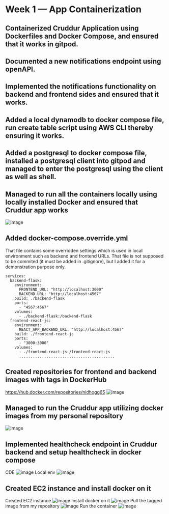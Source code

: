# Week 1 — App Containerization

## Containerized Cruddur Application using Dockerfiles and Docker Compose, and ensured that it works in gitpod.
## Documented a new notifications endpoint using openAPI.
## Implemented the notifications functionality on backend and frontend sides and ensured that it works.
## Added a local dynamodb to docker compose file, run create table script using AWS CLI thereby ensuring it works.
## Added a postgresql to docker compose file, installed a postgresql client into gitpod and managed to enter the postgresql using the client as well as shell. 
## Managed to run all the containers locally using locally installed Docker and ensured that Cruddur app works
![image](https://user-images.githubusercontent.com/25799157/220694440-e4e70196-acff-4817-a40f-b429e78dbd4c.png)
## Added docker-compose.override.yml 
That file contains some overridden settings which is used in local environment such as backend and frontend URLs.
That file is not supposed to be commited (it must be added in .gitignore), but I added it for a demonstration purpose only.
```version: "3.8"
services:
  backend-flask:
    environment:
      FRONTEND_URL: "http://localhost:3000"
      BACKEND_URL: "http://localhost:4567"
    build: ./backend-flask
    ports:
      - "4567:4567"
    volumes:
      - ./backend-flask:/backend-flask
  frontend-react-js:
    environment:
      REACT_APP_BACKEND_URL: "http://localhost:4567"
    build: ./frontend-react-js
    ports:
      - "3000:3000"
    volumes:
      - ./frontend-react-js:/frontend-react-js
      ..........................................
```
## Created repositories for frontend and backend images with tags in DockerHub
https://hub.docker.com/repositories/nidhogg65
![image](https://user-images.githubusercontent.com/25799157/220741412-052f83b7-b832-4b67-8a6b-1269d7de05aa.png)
## Managed to run the Cruddur app utilizing docker images from my personal repository
![image](https://user-images.githubusercontent.com/25799157/220743485-09820f1c-e03e-48db-a0e8-d684b9f714fe.png)
## Implemented healthcheck endpoint in Cruddur backend and setup healthcheck in docker compose
CDE ![image](https://user-images.githubusercontent.com/25799157/221034135-db6b72b0-9fa1-419d-b25f-fc7a19b7beb1.png)
Local env ![image](https://user-images.githubusercontent.com/25799157/221034332-68502ce5-c184-4370-ac28-0df9ef3df99a.png)

## Created EC2 instance and install docker on it
Created EC2 instance
![image](https://user-images.githubusercontent.com/25799157/221187537-0129fcc9-a9b4-4c70-93ed-932e3a877771.png)
Install docker on it
![image](https://user-images.githubusercontent.com/25799157/221182168-b29f6596-11cc-41ba-ac3e-b5aa43d3b8be.png)
Pull the tagged image from my repository
![image](https://user-images.githubusercontent.com/25799157/221182679-c14d87ef-b6c1-4827-94c3-a433ca123c60.png)
Run the container 
![image](https://user-images.githubusercontent.com/25799157/221186975-4c14dba3-05fd-47de-a0e5-c92d51102d2e.png)

 

